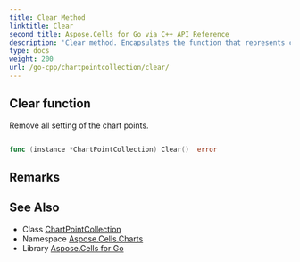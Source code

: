 ```yaml
---
title: Clear Method 
linktitle: Clear
second_title: Aspose.Cells for Go via C++ API Reference
description: 'Clear method. Encapsulates the function that represents clear in Go.'
type: docs
weight: 200
url: /go-cpp/chartpointcollection/clear/
---
```


## Clear function

Remove all setting of the chart points.

```go

func (instance *ChartPointCollection) Clear()  error

```

## Remarks


## See Also

* Class [ChartPointCollection](../)
* Namespace [Aspose.Cells.Charts](../../)
* Library [Aspose.Cells for Go](../../../)
